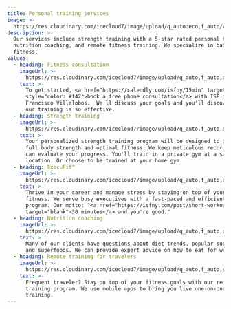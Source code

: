 ```yaml
---
title: Personal training services
image: >-
  https://res.cloudinary.com/icecloud7/image/upload/q_auto:eco,f_auto/v1562318211/private-gym-nyc_scg4pb.png
description: >-
  Our services include strength training with a 5-star rated personal trainer,
  nutrition coaching, and remote fitness training. We specialize in baby boomer
  fitness.
values:
  - heading: Fitness consultation
    imageUrl: >-
      https://res.cloudinary.com/icecloud7/image/upload/q_auto,f_auto,e_sharpen/v1562316821/francisco-villalobos-personal-trainer-nyc_teroxr.png
    text: >-
      To get started, <a href="https://calendly.com/isfny/15min" target="blank"
      style="color: #f42">book a free phone consultation</a> with ISF owner
      Francisco Villalobos.  We'll discuss your goals and you'll discover why
      our training is so effective.
  - heading: Strength training
    imageUrl: >-
      https://res.cloudinary.com/icecloud7/image/upload/q_auto,f_auto,e_sharpen/v1562310472/weight-training-over-50_kjvrby.png
    text: >-
      Your personalized strength training program will be designed to develop
      full body strength and optimal fitness. We keep meticulous records so you
      can evaluate your progress. You'll train in a private gym at a safe
      location. Or choose to be trained at your home gym. 
  - heading: ExecuFit™
    imageUrl: >-
      https://res.cloudinary.com/icecloud7/image/upload/q_auto,f_auto,e_sharpen/v1562318365/fidi-fitness-program_cougnt.png
    text: >
      Thrive in your career and manage stress by staying on top of your physical
      fitness. We serve busy executives with a fast-paced and efficient workout
      program. Our motto: "<a href="https://isfny.com/post/short-workouts/"
      target="blank">30 minutes</a> and you're good."
  - heading: Nutrition coaching
    imageUrl: >-
      https://res.cloudinary.com/icecloud7/image/upload/q_auto,f_auto,e_sharpen/v1562318402/nutrition-coaching_z1buno.png
    text: >
      Many of our clients have questions about diet trends, popular supplements,
      and superfoods. We can provide expert advice on how to eat for wellness. 
  - heading: Remote training for travelers
    imageUrl: >-
      https://res.cloudinary.com/icecloud7/image/upload/q_auto,f_auto,e_sharpen/v1562318438/remote-strength-training_xgtwqf.png
    text: >-
      Frequent traveler? Stay on top of your fitness goals with our remote
      training program. We use mobile apps to bring you live one-on-one
      training.
---
```


